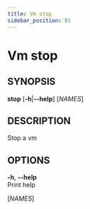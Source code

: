 ```yaml
---
title: Vm stop
sidebar_position: 81
---
```


# Vm stop

## SYNOPSIS

**stop** \[**-h**\|**--help**\] \[*NAMES*\]

## DESCRIPTION

Stop a vm

## OPTIONS

**-h**, **--help**  
Print help

\[*NAMES*\]  
